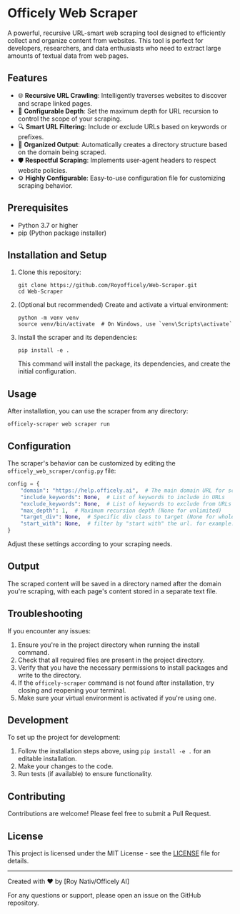 # Officely Web Scraper

A powerful, recursive URL-smart web scraping tool designed to efficiently collect and organize content from websites. This tool is perfect for developers, researchers, and data enthusiasts who need to extract large amounts of textual data from web pages.

## Features

- 🌐 **Recursive URL Crawling**: Intelligently traverses websites to discover and scrape linked pages.
- 🎯 **Configurable Depth**: Set the maximum depth for URL recursion to control the scope of your scraping.
- 🔍 **Smart URL Filtering**: Include or exclude URLs based on keywords or prefixes.
- 📁 **Organized Output**: Automatically creates a directory structure based on the domain being scraped.
- 🛡️ **Respectful Scraping**: Implements user-agent headers to respect website policies.
- ⚙️ **Highly Configurable**: Easy-to-use configuration file for customizing scraping behavior.

## Prerequisites

- Python 3.7 or higher
- pip (Python package installer)

## Installation and Setup

1. Clone this repository:
   ```
   git clone https://github.com/Royofficely/Web-Scraper.git
   cd Web-Scraper
   ```

2. (Optional but recommended) Create and activate a virtual environment:
   ```
   python -m venv venv
   source venv/bin/activate  # On Windows, use `venv\Scripts\activate`
   ```

3. Install the scraper and its dependencies:
   ```
   pip install -e .
   ```

   This command will install the package, its dependencies, and create the initial configuration.

## Usage

After installation, you can use the scraper from any directory:

```
officely-scraper web scraper run
```

## Configuration

The scraper's behavior can be customized by editing the `officely_web_scraper/config.py` file:

```python
config = {
    "domain": "https://help.officely.ai",  # The main domain URL for scraping
    "include_keywords": None,  # List of keywords to include in URLs
    "exclude_keywords": None,  # List of keywords to exclude from URLs
    "max_depth": 1,  # Maximum recursion depth (None for unlimited)
    "target_div": None,  # Specific div class to target (None for whole page)
    "start_with": None,  # filter by "start with" the url. for example: https://example.com/blog
}
```

Adjust these settings according to your scraping needs.

## Output

The scraped content will be saved in a directory named after the domain you're scraping, with each page's content stored in a separate text file.

## Troubleshooting

If you encounter any issues:

1. Ensure you're in the project directory when running the install command.
2. Check that all required files are present in the project directory.
3. Verify that you have the necessary permissions to install packages and write to the directory.
4. If the `officely-scraper` command is not found after installation, try closing and reopening your terminal.
5. Make sure your virtual environment is activated if you're using one.

## Development

To set up the project for development:

1. Follow the installation steps above, using `pip install -e .` for an editable installation.
2. Make your changes to the code.
3. Run tests (if available) to ensure functionality.

## Contributing

Contributions are welcome! Please feel free to submit a Pull Request.

## License

This project is licensed under the MIT License - see the [LICENSE](LICENSE) file for details.

---

Created with ❤️ by [Roy Nativ/Officely AI]

For any questions or support, please open an issue on the GitHub repository.
